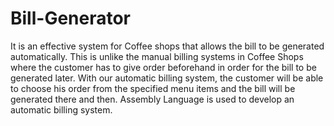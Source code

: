 # Bill-Generator
It is an effective system for Coffee shops that allows the bill to be generated automatically. This is unlike the manual billing systems in Coffee Shops where the customer has to give order beforehand in order for the bill to be generated later. With our automatic billing system, the customer will be able to choose his order from the specified menu items and the bill will be generated there and then. 
Assembly Language is used to develop an automatic billing system.
